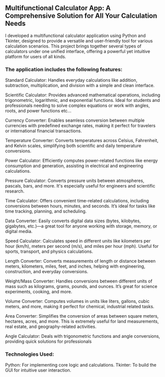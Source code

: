 ## Multifunctional Calculator App: A Comprehensive Solution for All Your Calculation Needs
I developed a multifunctional calculator application using Python and Tkinter, designed to provide a versatile and user-friendly tool for various calculation scenarios. This project brings together several types of calculators under one unified interface, offering a powerful yet intuitive platform for users of all kinds. 

### The application includes the following features:
Standard Calculator: Handles everyday calculations like addition, subtraction, multiplication, and division with a simple and clean interface.

Scientific Calculator: Provides advanced mathematical operations, including trigonometric, logarithmic, and exponential functions. Ideal for students and professionals needing to solve complex equations or work with angles, roots, and power functions etc...

Currency Converter: Enables seamless conversion between multiple currencies with predefined exchange rates, making it perfect for travelers or international financial transactions.

Temperature Converter: Converts temperatures across Celsius, Fahrenheit, and Kelvin scales, simplifying both scientific and daily temperature conversions.

Power Calculator: Efficiently computes power-related functions like energy consumption and generation, assisting in electrical and engineering calculations.

Pressure Calculator: Converts pressure units between atmospheres, pascals, bars, and more. It's especially useful for engineers and scientific research.

Time Calculator: Offers convenient time-related calculations, including conversions between hours, minutes, and seconds. It’s ideal for tasks like time tracking, planning, and scheduling.

Data Converter: Easily converts digital data sizes (bytes, kilobytes, gigabytes, etc.)—a great tool for anyone working with storage, memory, or digital media.

Speed Calculator: Calculates speed in different units like kilometers per hour (km/h), meters per second (m/s), and miles per hour (mph). Useful for sports, transport, and physics calculations.

Length Converter: Converts measurements of length or distance between meters, kilometers, miles, feet, and inches, helping with engineering, construction, and everyday conversions.

Weight/Mass Converter: Handles conversions between different units of mass such as kilograms, grams, pounds, and ounces. It’s great for science experiments, cooking, and more.

Volume Converter: Computes volumes in units like liters, gallons, cubic meters, and more, making it perfect for chemical, industrial related tasks.

Area Converter: Simplifies the conversion of areas between square meters, hectares, acres, and more. This is extremely useful for land measurements, real estate, and geography-related activities.

Angle Calculator: Deals with trigonometric functions and angle conversions, providing quick solutions for professionals

### Technologies Used:

Python: For implementing core logic and calculations. Tkinter: To build the GUI for intuitive user interaction.
